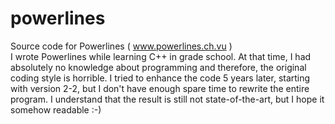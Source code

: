 powerlines
==========

Source code for Powerlines ( www.powerlines.ch.vu )<br/>
I wrote Powerlines while learning C++ in grade school. At that time, I had absolutely
  no knowledge about programming and therefore, the original coding style is horrible.
  I tried to enhance the code 5 years later, starting with version 2-2, but I don't have
  enough spare time to rewrite the entire program.
  I understand that the result is still not state-of-the-art, but I hope it somehow readable :-)
